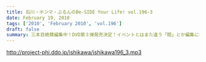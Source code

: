 ```yaml
---
title: 石川・ホンマ・ぶるんのBe-SIDE Your Life! vol.196-3
date: February 19, 2010
tags: ['2010', 'February 2010', 'vol.196']
draft: false
summary: 三本目絶賛編集中！DVD第３弾発売決定！イベントとはまた違う「間」とか編集になっていますのでお宅でじっくりとバカバカしく楽しんでもらいたい一品。オタノシミニ。NAMAE
---
```


http://project-phi.ddo.jp/ishikawa/ishikawa196_3.mp3